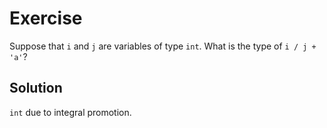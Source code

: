 # Exercise

Suppose that `i` and `j` are variables of type `int`. What is the type of `i /
j + 'a'`?

## Solution

`int` due to integral promotion.
